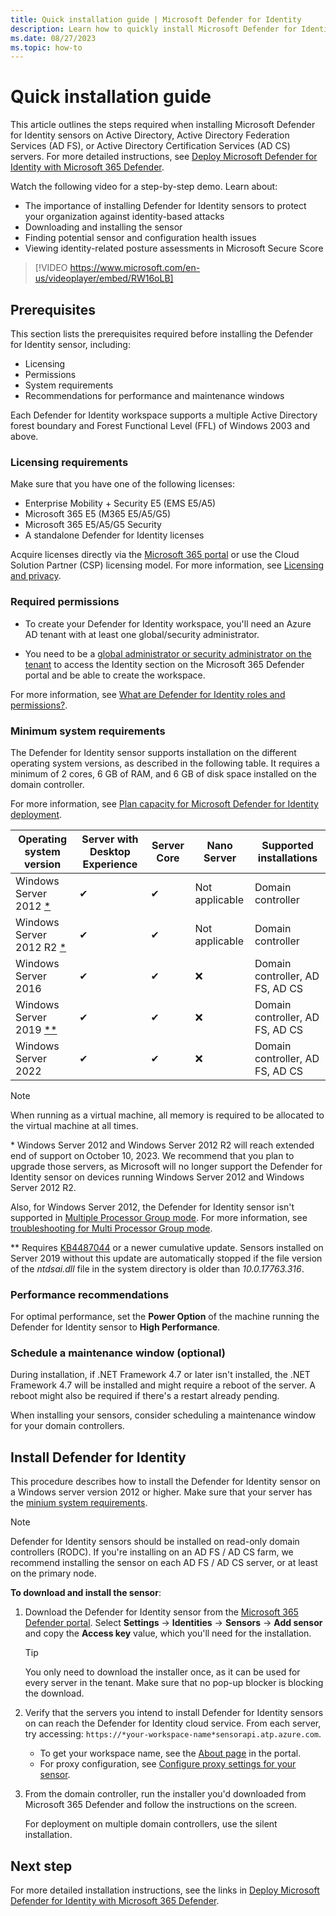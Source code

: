 ```yaml
---
title: Quick installation guide | Microsoft Defender for Identity
description: Learn how to quickly install Microsoft Defender for Identity on Active Directory, Active Directory Federation Services (AD FS), or Active Directory Certificate Services (AD CS) servers.
ms.date: 08/27/2023
ms.topic: how-to
---
```


# Quick installation guide

This article outlines the steps required when installing Microsoft Defender for Identity sensors on Active Directory, Active Directory Federation Services (AD FS), or Active Directory Certification Services (AD CS) servers. For more detailed instructions, see [Deploy Microsoft Defender for Identity with Microsoft 365 Defender](deploy-defender-identity.md).

Watch the following video for a step-by-step demo. Learn about:

- The importance of installing Defender for Identity sensors to protect your organization against identity-based attacks
- Downloading and installing the sensor
- Finding potential sensor and configuration health issues
- Viewing identity-related posture assessments in Microsoft Secure Score

> [!VIDEO https://www.microsoft.com/en-us/videoplayer/embed/RW16oLB]

## Prerequisites

This section lists the prerequisites required before installing the Defender for Identity sensor, including:

- Licensing
- Permissions
- System requirements
- Recommendations for performance and maintenance windows

Each Defender for Identity workspace supports a multiple Active Directory forest boundary and Forest Functional Level (FFL) of Windows 2003 and above.
### Licensing requirements

Make sure that you have one of the following licenses:

- Enterprise Mobility + Security E5 (EMS E5/A5)
- Microsoft 365 E5 (M365 E5/A5/G5)
- Microsoft 365 E5/A5/G5 Security
- A standalone Defender for Identity licenses

Acquire licenses directly via the [Microsoft 365 portal](https://www.microsoft.com/cloud-platform/enterprise-mobility-security-pricing) or use the Cloud Solution Partner (CSP) licensing model. For more information, see [Licensing and privacy](/defender-for-identity/technical-faq#licensing-and-privacy).

### Required permissions

- To create your Defender for Identity workspace, you'll need an Azure AD tenant with at least one global/security administrator. 

- You need to be a [global administrator or security administrator on the tenant](/azure/active-directory/users-groups-roles/directory-assign-admin-roles#available-roles) to access the Identity section on the Microsoft 365 Defender portal and be able to create the workspace.

For more information, see [What are Defender for Identity roles and permissions?](role-groups.md).

### Minimum system requirements

The Defender for Identity sensor supports installation on the different operating system versions, as described in the following table. It requires a minimum of 2 cores, 6 GB of RAM, and 6 GB of disk space installed on the domain controller.

For more information, see [Plan capacity for Microsoft Defender for Identity deployment](capacity-planning.md).

| **Operating system version** | **Server with Desktop**  **Experience** | **Server**  **Core** | **Nano**  **Server** | **Supported**  **installations** |
| ---------------------------- | --------------------------------------- | -------------------- | -------------------- | -------------------------------- |
| Windows Server  2012 [*](#win2012)        | ✔                                       | ✔                    | Not  applicable      | Domain  controller               |
| Windows Server  2012 R2 [*](#win2012)     | ✔                                       | ✔                    | Not  applicable      | Domain  controller               |
| Windows Server  2016         | ✔                                       | ✔                    | ❌                    | Domain controller,  AD FS, AD CS|
| Windows Server  2019 [**](#win2019)       | ✔                                       | ✔                    | ❌                    | Domain controller,  AD FS, AD CS|
| Windows Server  2022         | ✔                                       | ✔                    | ❌                    | Domain controller,  AD FS, AD CS|

> [!NOTE]
> When running as a virtual machine, all memory is required to be allocated to the virtual machine at all times.
>

<a name="win2012"></a>* Windows Server 2012 and Windows Server 2012 R2 will reach extended end of support on October 10, 2023. We recommend that you plan to upgrade those servers, as Microsoft will no longer support the Defender for Identity sensor on devices running Windows Server 2012 and Windows Server 2012 R2. 

Also, for Windows Server 2012, the Defender for Identity sensor isn't supported in [Multiple Processor Group mode](/windows/win32/procthread/processor-groups). For more information, see [troubleshooting for Multi Processor Group mode](../troubleshooting-known-issues.md#multi-processor-group-mode).

<a name="win2019"></a>** Requires [KB4487044](https://support.microsoft.com/topic/february-12-2019-kb4487044-os-build-17763-316-6502eb5d-dde8-6902-e149-27ef359ed616) or a newer cumulative update. Sensors installed on Server 2019 without this update are automatically stopped if the file version of the *ntdsai.dll* file in the system directory is older than *10.0.17763.316*.

### Performance recommendations

For optimal performance, set the **Power Option** of the machine running the Defender for Identity sensor to **High Performance**.

### Schedule a maintenance window (optional)

During installation, if .NET Framework 4.7 or later isn't installed, the .NET Framework 4.7 will be installed and might require a reboot of the server. A reboot might also be required if there's a restart already pending. 

When installing your sensors, consider scheduling a maintenance window for your domain controllers.

## Install Defender for Identity

This procedure describes how to install the Defender for Identity sensor on a Windows server version 2012 or higher. Make sure that your server has the [minium system requirements](#minimum-system-requirements).

> [!NOTE]
> Defender for Identity sensors should be installed on read-only domain controllers (RODC). If you're installing on an AD FS / AD CS farm, we recommend installing the sensor on each AD FS / AD CS server, or at least on the primary node.
>

**To download and install the sensor**:

1. Download the Defender for Identity sensor from the [Microsoft 365 Defender portal](https://security.microsoft.com). Select **Settings** -> **Identities** -> **Sensors** -> **Add sensor** and copy the **Access key** value, which you'll need for the installation.

    > [!TIP]
    > You only need to download the installer once, as it can be used for every server in the tenant. Make sure that no pop-up blocker is blocking the download.

1. Verify that the servers you intend to install Defender for Identity sensors on can reach the Defender for Identity cloud service. From each server, try accessing: `https://*your-workspace-name*sensorapi.atp.azure.com`.

    - To get your workspace name, see the [About page](https://security.microsoft.com/settings/identities) in the portal.
    - For proxy configuration, see [Configure proxy settings for your sensor](configure-proxy.md).

1. From the domain controller, run the installer you'd downloaded from Microsoft 365 Defender and follow the instructions on the screen.  

    For deployment on multiple domain controllers, use the silent installation.

## Next step

For more detailed installation instructions, see the links in [Deploy Microsoft Defender for Identity with Microsoft 365 Defender](deploy-defender-identity.md).
